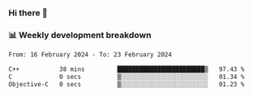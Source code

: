 ### Hi there 👋

### 📊 Weekly development breakdown
<!--START_SECTION:waka-->

```txt
From: 16 February 2024 - To: 23 February 2024

C++           38 mins         ████████████████████████▒   97.43 %
C             0 secs          ▒░░░░░░░░░░░░░░░░░░░░░░░░   01.34 %
Objective-C   0 secs          ▒░░░░░░░░░░░░░░░░░░░░░░░░   01.23 %
```

<!--END_SECTION:waka-->
